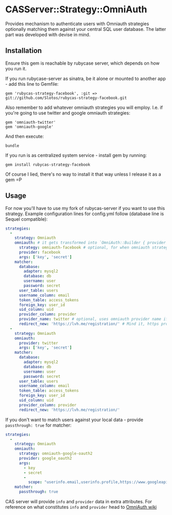 # CASServer::Strategy::OmniAuth

Provides mechanism to authenticate users with Omniauth strategies optionally matching them against your central SQL user database. The latter part was developed with devise in mind.

## Installation

Ensure this gem is reachable by rubycase server, which depends on how you run it.

If you run rubycase-server as sinatra, be it alone or mounted to another app - add this line to Gemfile:

    gem 'rubycas-strategy-facebook', :git => git://github.com/Slotos/rubycas-strategy-facebook.git

Also remember to add whatever omniauth strategies you will employ. I.e. if you're going to use twitter and google omniauth strategies:

    gem 'omniauth-twitter'
    gem 'omniauth-google'

And then execute:

    bundle

If you run is as centralized system service - install gem by running:

    gem install rubycas-strategy-facebook

Of course I lied, there's no way to install it that way unless I release it as a gem =P

## Usage

For now you'll have to use my fork of rubycas-server if you want to use this strategy. Example configuration lines for config.yml follow (database line is Sequel compatible):

````yaml
strategies:
  -
    strategy: Omniauth
    omniauth: # it gets transformed into `OmniAuth::Builder { provider omniauth['provider'], *omniauth['args'] }`.
      strategy: omniauth-facebook # optional, for when omniauth strategy gem name cannot be derived from provider option
      provider: facebook
      args: ['key', 'secret']
    matcher:
      database:
        adapter: mysql2
        database: db
        username: user
        password: secret
      user_table: users
      username_column: email
      token_table: access_tokens
      foreign_key: user_id
      uid_column: uid
      provider_column: provider
      provider_name: twitter # optional, uses omniauth provider name if missing
      redirect_new: 'https://lvh.me/registration/' # Mind it, https protocol will be enforced, since sensitive data will be sent in GET request.
  -
    strategy: Omniauth
    omniauth:
      provider: twitter
      args: ['key', 'secret']
    matcher:
      database:
        adapter: mysql2
        database: db
        username: user
        password: secret
      user_table: users
      username_column: email
      token_table: access_tokens
      foreign_key: user_id
      uid_column: uid
      provider_column: provider
      redirect_new: 'https://lvh.me/registration/'
````

If you don't want to match users against your local data - provide `passthrough: true` for matcher:

````yaml
strategies:
  -
    strategy: Omniauth
    omniauth:
      strategy: omniauth-google-oauth2
      provider: google_oauth2
      args:
        - key
        - secret
        -
          scope: "userinfo.email,userinfo.profile,https://www.googleapis.com/auth/calendar"
    matcher:
      passthrough: true
````

CAS server will provide `info` and `provider` data in extra attributes. For reference on what constitutes `info` and `provider` head to [OmniAuth wiki](https://github.com/intridea/omniauth/wiki/Auth-Hash-Schema)
